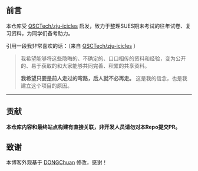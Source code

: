 ## 前言

本仓库受 [QSCTech/zju-icicles](https://github.com/QSCTech/zju-icicles) 启发，致力于整理SUES期末考试的往年试卷、复习资料，为同学们备考助力。

引用一段我非常喜欢的话：（来自 [QSCTech/zju-icicles](https://github.com/QSCTech/zju-icicles) ）

> 我希望能够将这些隐晦的、不确定的、口口相传的资料和经验，变为公开的、易于获取的和大家能够共同完善、积累的共享资料。
>
> **我希望只要是前人走过的弯路，后人就不必再走。** 这是我的信念，也是我建立这个项目的原因。

---

## 贡献

**本仓库内容和最终站点构建有直接关联，非开发人员请勿对本Repo提交PR。**

## 致谢

本博客外观基于 [DONGChuan](https://dongchuan.github.io) 修改，感谢！

